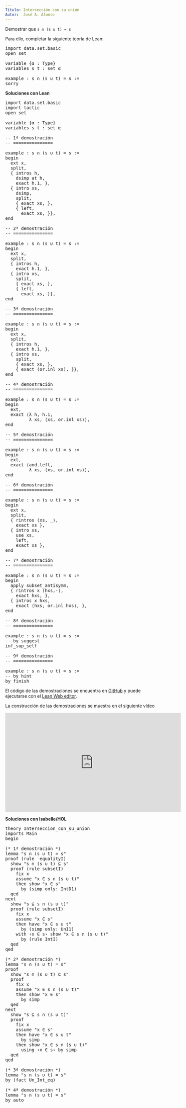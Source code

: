 ```yaml
---
Título: Intersección con su unión
Autor:  José A. Alonso
---
```


Demostrar que `s ∩ (s ∪ t) = s`

Para ello, completar la siguiente teoría de Lean:

<pre lang="lean">
import data.set.basic
open set

variable {α : Type}
variables s t : set α

example : s ∩ (s ∪ t) = s :=
sorry
</pre>

<!-- more-->

**Soluciones con Lean**

<pre lang="lean">
import data.set.basic
import tactic
open set

variable {α : Type}
variables s t : set α

-- 1ª demostración
-- ===============

example : s ∩ (s ∪ t) = s :=
begin
  ext x,
  split,
  { intros h,
    dsimp at h,
    exact h.1, },
  { intro xs,
    dsimp,
    split,
    { exact xs, },
    { left,
      exact xs, }},
end

-- 2ª demostración
-- ===============

example : s ∩ (s ∪ t) = s :=
begin
  ext x,
  split,
  { intros h,
    exact h.1, },
  { intro xs,
    split,
    { exact xs, },
    { left,
      exact xs, }},
end

-- 3ª demostración
-- ===============

example : s ∩ (s ∪ t) = s :=
begin
  ext x,
  split,
  { intros h,
    exact h.1, },
  { intro xs,
    split,
    { exact xs, },
    { exact (or.inl xs), }},
end

-- 4ª demostración
-- ===============

example : s ∩ (s ∪ t) = s :=
begin
  ext,
  exact ⟨λ h, h.1,
         λ xs, ⟨xs, or.inl xs⟩⟩,
end

-- 5ª demostración
-- ===============

example : s ∩ (s ∪ t) = s :=
begin
  ext,
  exact ⟨and.left,
         λ xs, ⟨xs, or.inl xs⟩⟩,
end

-- 6ª demostración
-- ===============

example : s ∩ (s ∪ t) = s :=
begin
  ext x,
  split,
  { rintros ⟨xs, _⟩,
    exact xs },
  { intro xs,
    use xs,
    left,
    exact xs },
end

-- 7ª demostración
-- ===============

example : s ∩ (s ∪ t) = s :=
begin
  apply subset_antisymm,
  { rintros x ⟨hxs,-⟩,
    exact hxs, },
  { intros x hxs,
    exact ⟨hxs, or.inl hxs⟩, },
end

-- 8ª demostración
-- ===============

example : s ∩ (s ∪ t) = s :=
-- by suggest
inf_sup_self

-- 9ª demostración
-- ===============

example : s ∩ (s ∪ t) = s :=
-- by hint
by finish
</pre>

El código de las demostraciones se encuentra en [GitHub](https://github.com/jaalonso/Razonando-con-Lean/blob/main/src/Interseccion_con_su_union.lean) y puede ejecutarse con el [Lean Web editor](https://leanprover-community.github.io/lean-web-editor/#url=https://raw.githubusercontent.com/jaalonso/Razonando-con-Lean/main/src/Interseccion_con_su_union.lean).

La construcción de las demostraciones se muestra en el siguiente vídeo

<iframe width="560" height="315" src="https://www.youtube.com/embed/pQ4z5NCE5fU" title="YouTube video player" frameborder="0" allow="accelerometer; autoplay; clipboard-write; encrypted-media; gyroscope; picture-in-picture" allowfullscreen></iframe>

**Soluciones con Isabelle/HOL**

<pre lang="isar">
theory Interseccion_con_su_union
imports Main
begin

(* 1ª demostración *)
lemma "s ∩ (s ∪ t) = s"
proof (rule  equalityI)
  show "s ∩ (s ∪ t) ⊆ s"
  proof (rule subsetI)
    fix x
    assume "x ∈ s ∩ (s ∪ t)"
    then show "x ∈ s"
      by (simp only: IntD1)
  qed
next
  show "s ⊆ s ∩ (s ∪ t)"
  proof (rule subsetI)
    fix x
    assume "x ∈ s"
    then have "x ∈ s ∪ t"
      by (simp only: UnI1)
    with ‹x ∈ s› show "x ∈ s ∩ (s ∪ t)"
      by (rule IntI)
  qed
qed

(* 2ª demostración *)
lemma "s ∩ (s ∪ t) = s"
proof
  show "s ∩ (s ∪ t) ⊆ s"
  proof
    fix x
    assume "x ∈ s ∩ (s ∪ t)"
    then show "x ∈ s"
      by simp
  qed
next
  show "s ⊆ s ∩ (s ∪ t)"
  proof
    fix x
    assume "x ∈ s"
    then have "x ∈ s ∪ t"
      by simp
    then show "x ∈ s ∩ (s ∪ t)"
      using ‹x ∈ s› by simp
  qed
qed

(* 3ª demostración *)
lemma "s ∩ (s ∪ t) = s"
by (fact Un_Int_eq)

(* 4ª demostración *)
lemma "s ∩ (s ∪ t) = s"
by auto
</pre>
